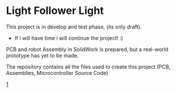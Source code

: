 # Light Follower Light

This project is in develop and test phase, (its only draft). 

* If i will have time i will continue the project! :) 


PCB and robot Assembly in SolidWork is prepared, but a real-world prototype has yet to be made.

The repository contains all the files used to create this project (PCB, Assemblies, Microcontroller Source Code)

[1](Picture.png)